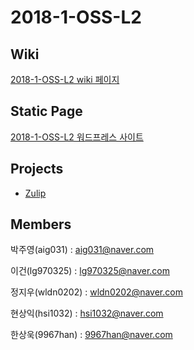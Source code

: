 # 2018-1-OSS-L2
## Wiki
[2018-1-OSS-L2 wiki 페이지](https://github.com/18-1-SKKU-OSS/2018-1-OSS-L2/wiki)
## Static Page
[2018-1-OSS-L2 워드프레스 사이트](https://54.86.89.152/wordpress)  

## Projects
* [Zulip](https://github.com/18-1-SKKU-OSS/zulip)

## Members
박주영(aig031) : aig031@naver.com

이건(lg970325) : lg970325@naver.com

정지우(wldn0202) : wldn0202@naver.com

현상익(hsi1032) : hsi1032@naver.com

한상욱(9967han) : 9967han@naver.com
